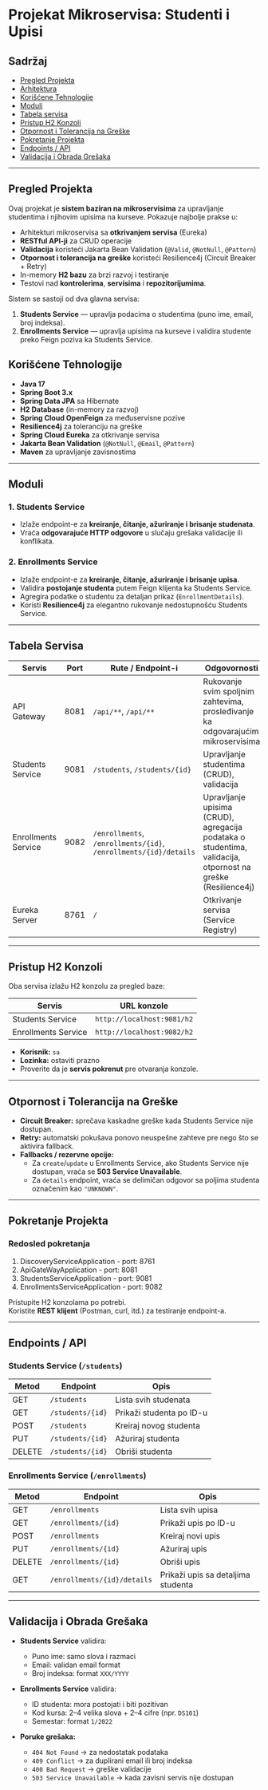 # Projekat Mikroservisa: Studenti i Upisi

## Sadržaj

- [Pregled Projekta](#pregled-projekta)  
- [Arhitektura](#arhitektura)  
- [Korišćene Tehnologije](#korišćene-tehnologije)  
- [Moduli](#moduli)  
- [Tabela servisa](#tabela-servisa)  
- [Pristup H2 Konzoli](#pristup-h2-konzoli)  
- [Otpornost i Tolerancija na Greške](#otpornost-i-tolerancija-na-greške)  
- [Pokretanje Projekta](#pokretanje-projekta)  
- [Endpoints / API](#endpoints--api)  
- [Validacija i Obrada Grešaka](#validacija-i-obrada-grešaka)  

---

## Pregled Projekta

Ovaj projekat je **sistem baziran na mikroservisima** za upravljanje studentima i njihovim upisima na kurseve. Pokazuje najbolje prakse u:

- Arhitekturi mikroservisa sa **otkrivanjem servisa** (Eureka)  
- **RESTful API-ji** za CRUD operacije  
- **Validacija** koristeći Jakarta Bean Validation (`@Valid`, `@NotNull`, `@Pattern`)  
- **Otpornost i tolerancija na greške** koristeći Resilience4j (Circuit Breaker + Retry)  
- In-memory **H2 bazu** za brzi razvoj i testiranje
- Testovi nad **kontrolerima**, **servisima** i **repozitorijumima**.

Sistem se sastoji od dva glavna servisa:

1. **Students Service** — upravlja podacima o studentima (puno ime, email, broj indeksa).  
2. **Enrollments Service** — upravlja upisima na kurseve i validira studente preko Feign poziva ka Students Service.  

## Korišćene Tehnologije

- **Java 17**  
- **Spring Boot 3.x**  
- **Spring Data JPA** sa Hibernate  
- **H2 Database** (in-memory za razvoj)  
- **Spring Cloud OpenFeign** za međuservisne pozive  
- **Resilience4j** za toleranciju na greške  
- **Spring Cloud Eureka** za otkrivanje servisa  
- **Jakarta Bean Validation** (`@NotNull`, `@Email`, `@Pattern`)  
- **Maven** za upravljanje zavisnostima  

---

## Moduli

### 1. Students Service
- Izlaže endpoint-e za **kreiranje, čitanje, ažuriranje i brisanje studenata**.   
- Vraća **odgovarajuće HTTP odgovore** u slučaju grešaka validacije ili konflikata.  

### 2. Enrollments Service
- Izlaže endpoint-e za **kreiranje, čitanje, ažuriranje i brisanje upisa**.  
- Validira **postojanje studenta** putem Feign klijenta ka Students Service.  
- Agregira podatke o studentu za detaljan prikaz (`EnrollmentDetails`).  
- Koristi **Resilience4j** za elegantno rukovanje nedostupnošću Students Service.  

---

## Tabela Servisa

| Servis               | Port  | Rute / Endpoint-i                       | Odgovornosti                                  |
|---------------------|-------|----------------------------------------|-----------------------------------------------|
| API Gateway          | 8081  | `/api/**`, `/api/**`      | Rukovanje svim spoljnim zahtevima, prosleđivanje ka odgovarajućim mikroservisima |
| Students Service     | 9081  | `/students`, `/students/{id}`          | Upravljanje studentima (CRUD), validacija   |
| Enrollments Service  | 9082  | `/enrollments`, `/enrollments/{id}`, `/enrollments/{id}/details` | Upravljanje upisima (CRUD), agregacija podataka o studentima, validacija, otpornost na greške (Resilience4j) |
| Eureka Server        | 8761  | `/`                                     | Otkrivanje servisa (Service Registry)        |


---

## Pristup H2 Konzoli

Oba servisa izlažu H2 konzolu za pregled baze:

| Servis               | URL konzole                     |
|---------------------|---------------------------------|
| Students Service     | `http://localhost:9081/h2`      |
| Enrollments Service  | `http://localhost:9082/h2`      |
 
- **Korisnik:** `sa`  
- **Lozinka:** ostaviti prazno  
- Proverite da je **servis pokrenut** pre otvaranja konzole.  

---

## Otpornost i Tolerancija na Greške

- **Circuit Breaker:** sprečava kaskadne greške kada Students Service nije dostupan.  
- **Retry:** automatski pokušava ponovo neuspešne zahteve pre nego što se aktivira fallback.  
- **Fallbacks / rezervne opcije:**  
  - Za `create`/`update` u Enrollments Service, ako Students Service nije dostupan, vraća se **503 Service Unavailable**.  
  - Za `details` endpoint, vraća se delimičan odgovor sa poljima studenta označenim kao `"UNKNOWN"`.  

---

## Pokretanje Projekta

### Redosled pokretanja

1. DiscoveryServiceApplication - port: 8761
2. ApiGateWayApplication - port: 8081
3. StudentsServiceApplication - port: 9081
4. EnrollmentsServiceApplication - port: 9082
  
Pristupite H2 konzolama po potrebi.  
Koristite **REST klijent** (Postman, curl, itd.) za testiranje endpoint-a.  

---

## Endpoints / API

### Students Service (`/students`)
| Metod | Endpoint               | Opis                               |
|-------|-----------------------|-----------------------------------|
| GET   | `/students`            | Lista svih studenata              |
| GET   | `/students/{id}`       | Prikaži studenta po ID-u          |
| POST  | `/students`            | Kreiraj novog studenta            |
| PUT   | `/students/{id}`       | Ažuriraj studenta                 |
| DELETE| `/students/{id}`       | Obriši studenta                   |

### Enrollments Service (`/enrollments`)
| Metod | Endpoint                         | Opis                                         |
|-------|---------------------------------|---------------------------------------------|
| GET   | `/enrollments`                   | Lista svih upisa                            |
| GET   | `/enrollments/{id}`              | Prikaži upis po ID-u                         |
| POST  | `/enrollments`                   | Kreiraj novi upis                            |
| PUT   | `/enrollments/{id}`              | Ažuriraj upis                                |
| DELETE| `/enrollments/{id}`              | Obriši upis                                  |
| GET   | `/enrollments/{id}/details`      | Prikaži upis sa detaljima studenta          |

---

## Validacija i Obrada Grešaka

- **Students Service** validira:
  - Puno ime: samo slova i razmaci  
  - Email: validan email format  
  - Broj indeksa: format `XXX/YYYY`  

- **Enrollments Service** validira:
  - ID studenta: mora postojati i biti pozitivan  
  - Kod kursa: 2–4 velika slova + 2–4 cifre (npr. `DS101`)  
  - Semestar: format `1/2022`  

- **Poruke grešaka:**
  - `404 Not Found` → za nedostatak podataka  
  - `409 Conflict` → za duplirani email ili broj indeksa  
  - `400 Bad Request` → greške validacije  
  - `503 Service Unavailable` → kada zavisni servis nije dostupan
